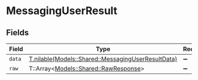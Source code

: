 # MessagingUserResult


## Fields

| Field                                                                                                | Type                                                                                                 | Required                                                                                             | Description                                                                                          |
| ---------------------------------------------------------------------------------------------------- | ---------------------------------------------------------------------------------------------------- | ---------------------------------------------------------------------------------------------------- | ---------------------------------------------------------------------------------------------------- |
| `data`                                                                                               | [T.nilable(Models::Shared::MessagingUserResultData)](../../models/shared/messaginguserresultdata.md) | :heavy_minus_sign:                                                                                   | N/A                                                                                                  |
| `raw`                                                                                                | T::Array<[Models::Shared::RawResponse](../../models/shared/rawresponse.md)>                          | :heavy_minus_sign:                                                                                   | N/A                                                                                                  |